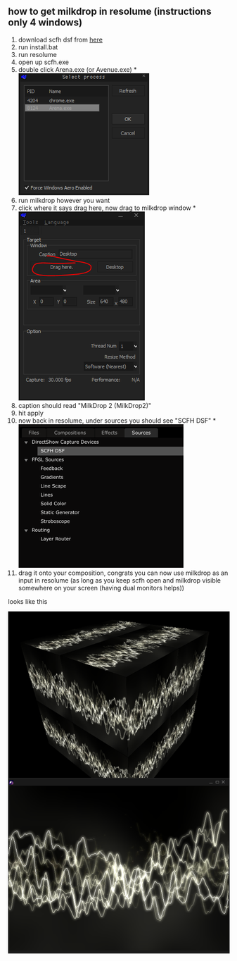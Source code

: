 ## how to get milkdrop in resolume (instructions only 4 windows)

1. download scfh dsf from [here](http://mosax.sakura.ne.jp/yp4g/fswiki.cgi?page=SCFH+DSF)
2. run install.bat
3. run resolume
4. open up scfh.exe
5. double click Arena.exe (or Avenue.exe)
  *![step1](https://raw.githubusercontent.com/pussinboot/mdvj/master/tutorial/scfh_step_1.PNG "step 1")
6. run milkdrop however you want
7. click where it says drag here, now drag to milkdrop window 
  *![step2](https://raw.githubusercontent.com/pussinboot/mdvj/master/tutorial/scfh_step_2.PNG "step 2")
8. caption should read "MilkDrop 2 (MilkDrop2)"
9. hit apply
10. now back in resolume, under sources you should see "SCFH DSF" 
  *![step3](https://raw.githubusercontent.com/pussinboot/mdvj/master/tutorial/scfh_step_3.PNG "step 3")
11. drag it onto your composition, congrats you can now use milkdrop as an input in resolume (as long as you keep scfh open and milkdrop visible somewhere on your screen (having dual monitors helps))

looks like this

![step4](https://raw.githubusercontent.com/pussinboot/mdvj/master/tutorial/scfh_step_4.PNG)
